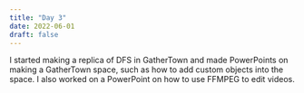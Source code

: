 ```yaml
---
title: "Day 3"
date: 2022-06-01
draft: false
---
```

I started making a replica of DFS in GatherTown and made PowerPoints on making a GatherTown space, such as how to add custom objects into the space. I also worked on a PowerPoint on how to use FFMPEG to edit videos.

